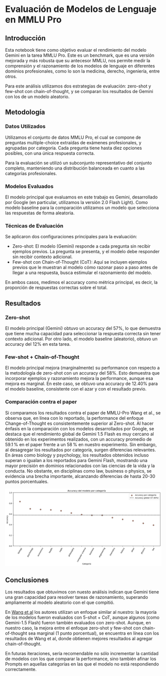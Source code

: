 # Evaluación de Modelos de Lenguaje en MMLU Pro

## Introducción

Esta notebook tiene como objetivo evaluar el rendimiento del modelo Gemini en la tarea MMLU Pro. Este es un benchmark, que es una versión mejorada y más robusta que su antecesor MMLU, nos permite medir la comprensión y el razonamiento de los modelos de lenguaje en diferentes dominios profesionales, como lo son la medicina, derecho, ingeniería, entre otros. 

Para este análisis utilizamos dos estrategias de evaluación: zero-shot y few-shot con chain-of-thought, y se comparan los resultados de Gemini con los de un modelo aleatorio.

## Metodología

### Datos Utilizados

Utilizamos el conjunto de datos MMLU Pro, el cual se compone de preguntas multiple-choice extraídas de exámenes profesionales, y agrupadas por categoría. Cada pregunta tiene hasta diez opciones posibles, con una única respuesta correcta.

Para la evaluación se utilizó un subconjunto representativo del conjunto completo, manteniendo una distribución balanceada en cuanto a las categorías profesionales.

### Modelos Evaluados

El modelo principal que evaluamos en este trabajo es Gemini, desarrollado por Google (en particular, utilizamos la versión 2.0 Flash Light). Como modelo baseline para la comparación utilizamos un modelo que selecciona las respuestas de forma aleatoria.

### Técnicas de Evaluación
Se aplicaron dos configuraciones principales para la evaluación:
- Zero-shot: El modelo (Gemini) responde a cada pregunta sin recibir ejemplos previos. La pregunta se presenta, y el modelo debe responder sin recibir contexto adicional.
- Few-shot con Chain-of-Thought (CoT): Aquí se incluyen ejemplos previos que le muestran al modelo cómo razonar paso a paso antes de llegar a una respuesta, busca estimular el razonamiento del modelo.

En ambos casos, medimos el accuracy como métrica principal, es decir, la proporción de respuestas correctas sobre el total.

## Resultados

### Zero-shot

El modelo principal (Gemini) obtuvo un accuracy del 57%, lo que demuestra que tiene mucha capacidad para seleccionar la respuesta correcta sin tener contexto adicional. Por otro lado, el modelo baseline (aleatorio), obtuvo un accuracy del 12% en esta tarea.

### Few-shot + Chain-of-Thought

El modelo principal mejora (marginalmente) su performance con respecto a la metodología de zero-shot con un accuracy del 58%. Esto demuestra que incorporar ejemplos y razonamiento mejora la performance, aunque esa mejora es marginal. En este caso, se obtuvo una accuracy de 12.40% para el modelo baseline, consistente con el azar y con el resultado previo.

### Comparación contra el paper

Si comparamos los resultados contra el paper de MMLU-Pro Wang et al., se observa que, en línea con lo reportado, la performance del enfoque Change-of-Thought es consistentemente superior al Zero-shot. 
Al hacer énfasis en la comparación con los modelos desarrollados por Google, se destaca que el rendimiento global de Gemini 1.5 Flash es muy cercano al obtenido en los experimentos realizados, con un accuracy promedio de 59.1 % en el paper frente a un 58 % en nuestro experimento.
Sin embargo, al desagregar los resultados por categoría, surgen diferencias relevantes. En áreas como biology y psychology, los resultados obtenidos incluso superan o igualan a los reportados para Gemini Flash, mostrando una mayor precisión en dominios relacionados con las ciencias de la vida y la conducta. No obstante, en disciplinas como law, business o physics, se evidencia una brecha importante, alcanzando diferencias de hasta 20-30 puntos porcentuales.

![Accuracy por categoría](https://github.com/nicokossacoff/mmlu-pro-validation/raw/main/data/Accuracy_by_cat.png)


## Conclusiones

Los resultados que obtuvimos con nuesto análisis indican que Gemini tiene una gran capacidad para resolver tareas de razonamiento, superando ampliamente al modelo aleatorio con el que compitió. 

En [Wang et al](https://arxiv.org/abs/2406.01574) los autores utilizan un enfoque similar al nuestro: la mayoría de los modelos fueron evaluados con 5-shot + CoT, aunque algunos (como Gemini-1.5 Flash) fueron también evaluados con zero-shot. Aunque, en nuestro caso, la mejora entre el enfoque zero-shot y few-shot con chain-of-thought sea marginal (1 punto porcentual), se encuentra en línea con los resultados de Wang et al, donde obtienen mejores resultados al agregar chain-of-thought.

En futuras iteraciones, sería recomendable no sólo incrementar la cantidad de modelos con los que comparar la performance, sino también afinar los Prompts en aquellas categorías en las que el modelo no está respondiendo correctamente.

